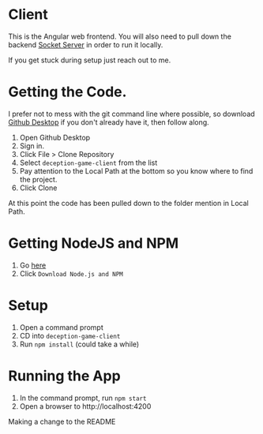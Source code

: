 # Client
This is the Angular web frontend. You will also need to pull down the backend [Socket Server](https://github.com/Marivaldi/deception-game-socket-server) in order to run it locally.

If you get stuck during setup just reach out to me.

# Getting the Code.
I prefer not to mess with the git command line where possible, so download [Github Desktop](https://desktop.github.com/) if you don't already have it, then follow along.

1. Open Github Desktop
2. Sign in.
3. Click File > Clone Repository
4. Select `deception-game-client` from the list
5. Pay attention to the Local Path at the bottom so you know where to find the project.
6. Click Clone

At this point the code has been pulled down to the folder mention in Local Path.

# Getting NodeJS and NPM
1. Go [here](https://www.npmjs.com/get-npm)
2. Click `Download Node.js and NPM`

# Setup
1. Open a command prompt
2. CD into `deception-game-client`
3. Run `npm install` (could take a while)

# Running the App
1. In the command prompt, run `npm start`
2. Open a browser to http://localhost:4200


Making a change to the README